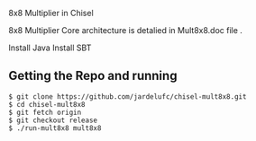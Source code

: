 8x8 Multiplier in Chisel

8x8 Multiplier Core architecture is detalied in Mult8x8.doc file .

Install Java
Install SBT

Getting the Repo and running 
----------------------------

    $ git clone https://github.com/jardelufc/chisel-mult8x8.git
    $ cd chisel-mult8x8
    $ git fetch origin
    $ git checkout release
    $ ./run-mult8x8 mult8x8

